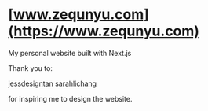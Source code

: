 # [www.zequnyu.com](https://www.zequnyu.com)
My personal website built with Next.js

Thank you to:

[jessdesigntan](http://jessdesigntan.com/index.html)
[sarahlichang](http://www.sarahlichang.com)

for inspiring me to design the website.

